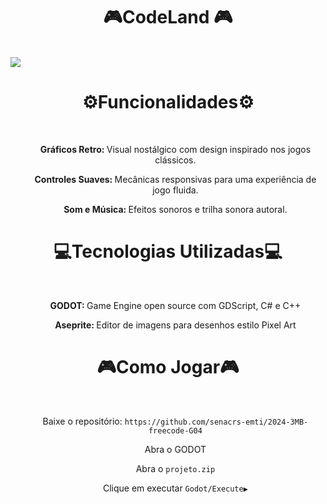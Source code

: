 <!DOCTYPE html>
<html lang="pt-BR">
<head>
    <meta charset="UTF-8">
    <meta name="viewport" content="width=device-width, initial-scale=1.0">
</head>
<body>

<h1 align="center">🎮CodeLand 🎮</h1>
<br>
<img src="https://s10.aconvert.com/convert/p3r68-cdx67/aeri8-gbmrt.jpg">

<h1 align="center">⚙️Funcionalidades⚙️</h1>
<br>
<ul>
    <p align="center"><strong>Gráficos Retro: </strong> Visual nostálgico com design inspirado nos jogos clássicos.</li></p>
    <p align="center"><strong>Controles Suaves: </strong> Mecânicas responsivas para uma experiência de jogo fluida.</li></p>
    <p align="center"><strong>Som e Música: </strong> Efeitos sonoros e trilha sonora autoral.</li></p>
</ul>

<h1 align="center">💻Tecnologias Utilizadas💻</h1>
<br>
<ul>
    <p align="center"><strong>GODOT: </strong> Game Engine open source com GDScript, C# e C++</li></p>
    <p align="center"><strong>Aseprite: </strong>Editor de imagens para desenhos estilo Pixel Art</p>
</ul>

<h1 align="center">🎮Como Jogar🎮</h1>
<br>
<ol>
    <p align="center"> Baixe o repositório: <code>https://github.com/senacrs-emti/2024-3MB-freecode-G04</code></p>
    <p align="center">Abra o GODOT</p>
    <p align="center"> Abra o <code>projeto.zip</code></p>
    <p align="center">Clique em executar <code>Godot/Execute▶️</code></p>
</ol>
